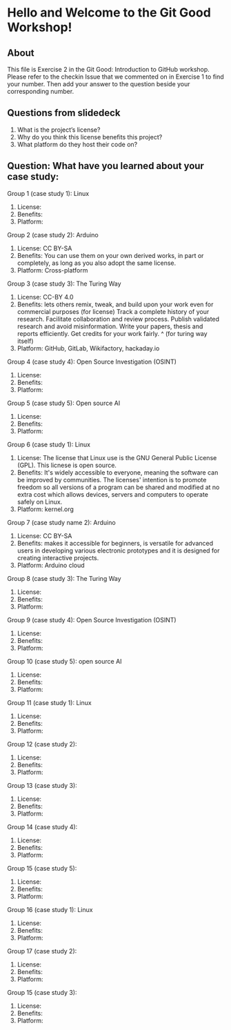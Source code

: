 # Hello and Welcome to the Git Good Workshop! 

## About 

This file is Exercise 2 in the Git Good: Introduction to GitHub workshop. 
Please refer to the checkin Issue that we commented on in Exercise 1 to find your number. Then add your answer to the question beside your corresponding number.

## Questions from slidedeck
1. What is the project’s license?
2. Why do you think this license benefits this project?
3. What platform do they host their code on?

## Question: What have you learned about your case study:

Group 1 (case study 1): Linux
1. License: 
2. Benefits:
3. Platform: 

Group 2 (case study 2): Arduino
1. License: CC BY-SA
2. Benefits: You can use them on your own derived works, in part or completely, as long as you also adopt the same license.
3. Platform: Cross-platform

Group 3 (case study 3): The Turing Way
1. License: CC-BY 4.0
2. Benefits:
lets others remix, tweak, and build upon your work even for commercial purposes (for license)
Track a complete history of your research.
Facilitate collaboration and review process.
Publish validated research and avoid misinformation.
Write your papers, thesis and reports efficiently.
Get credits for your work fairly.
^ (for turing way itself)
3. Platform: GitHub, GitLab, Wikifactory, hackaday.io


Group 4 (case study 4): Open Source Investigation (OSINT)
1. License: 
2. Benefits: 
3. Platform: 


Group 5 (case study 5): Open source AI



1. License: 
2. Benefits:
4. Platform:

Group 6 (case study 1): Linux
1. License: The license that Linux use is the GNU General Public License (GPL). This licnese is open source.
2. Benefits: It's widely accessible to everyone, meaning the software can be improved by communities. The licenses' intention is to promote freedom so all versions of a program can be shared and modified at no extra cost which allows devices, servers and computers to operate safely on Linux.
3. Platform: kernel.org

Group 7 (case study name 2): Arduino
1. License: CC BY-SA
2. Benefits: makes it accessible for beginners, is versatile for advanced users in developing various electronic prototypes and it is designed for creating interactive projects. 
3. Platform: Arduino cloud 

Group 8 (case study 3): The Turing Way
1. License: 
2. Benefits:
3. Platform: 

Group 9 (case study 4): Open Source Investigation (OSINT)
1. License:   
2. Benefits:
3. Platform:

Group 10 (case study 5): open source AI
1. License: 
2. Benefits: 
3. Platform: 

Group 11 (case study 1): Linux
1. License: 
2. Benefits: 
3. Platform: 

Group 12 (case study 2):
1. License: 
2. Benefits:
3. Platform: 


Group 13 (case study 3):
1. License: 
2. Benefits:
3. Platform: 


Group 14 (case study 4):
1. License: 
2. Benefits:
3. Platform: 


Group 15 (case study 5): 
1. License: 
2. Benefits:
3. Platform: 



Group 16 (case study 1): Linux

1. License: 
2. Benefits:
3. Platform: 


Group 17 (case study 2): 
1. License: 
2. Benefits:
3. Platform: 


Group 15 (case study 3): 
1. License: 
2. Benefits:
3. Platform: 



